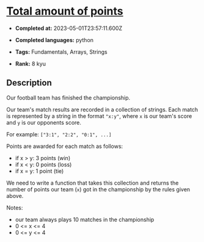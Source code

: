 # [Total amount of points](https://www.codewars.com/kata/5bb904724c47249b10000131)

- **Completed at:** 2023-05-01T23:57:11.600Z

- **Completed languages:** python

- **Tags:** Fundamentals, Arrays, Strings

- **Rank:** 8 kyu

## Description

Our football team has finished the championship.

Our team's match results are recorded in a collection of strings. Each match is represented by a string in the format `"x:y"`, where `x` is our team's score and `y` is our opponents score.

For example:
```["3:1", "2:2", "0:1", ...]```

Points are awarded for each match as follows:
- if x > y: 3 points (win)
- if x < y: 0 points (loss)
- if x = y: 1 point  (tie)

We need to write a function that takes this collection and returns the number of points our team (`x`) got in the championship by the rules given above.

Notes:
- our team always plays 10 matches in the championship
- 0 <= x <= 4
- 0 <= y <= 4
